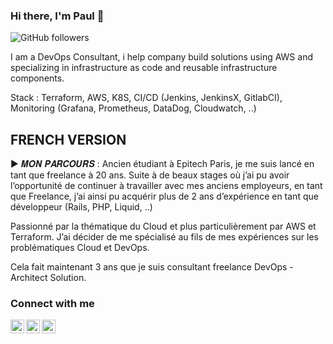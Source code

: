### Hi there, I'm Paul 👋

![GitHub followers](https://img.shields.io/github/followers/PAULBAUDRIER?color=%23171515&label=FOLLOW%20ME%20ON%20GITHUB&style=social)

I am a DevOps Consultant, i help company build solutions using AWS and specializing in infrastructure as code and reusable infrastructure components.

Stack : Terraform, AWS, K8S, CI/CD (Jenkins, JenkinsX, GitlabCI), Monitoring (Grafana, Prometheus, DataDog, Cloudwatch, ..)

## FRENCH VERSION

▶︎ 𝑴𝑶𝑵 𝑷𝑨𝑹𝑪𝑶𝑼𝑹𝑺 : Ancien étudiant à Epitech Paris, je me suis lancé en tant que freelance à 20 ans.
Suite à de beaux stages où j’ai pu avoir l’opportunité de continuer à travailler avec mes anciens employeurs, en tant que Freelance,
j’ai ainsi pu acquérir plus de 2 ans d’expérience en tant que développeur (Rails, PHP, Liquid, ..)

Passionné par la thématique du Cloud et plus particulièrement par AWS et Terraform.
J’ai décider de me spécialisé au fils de mes expériences sur les problématiques Cloud et DevOps.

Cela fait maintenant 3 ans que je suis consultant freelance DevOps - Architect Solution.


### Connect with me

[<img align="left" alt="paulbaudrier | Twitter" width="22px" src="https://cdn.jsdelivr.net/npm/simple-icons@v3/icons/twitter.svg" />][twitter]
[<img align="left" alt="paulbaudrier | LinkedIn" width="22px" src="https://cdn.jsdelivr.net/npm/simple-icons@v3/icons/linkedin.svg" />][linkedin]
[<img align="left" alt="paul.baudrier.freelance@gmail.com | Email" width="22px" src="https://cdn.jsdelivr.net/npm/simple-icons@v3/icons/linkedin.svg" />][Email]

[twitter]: https://twitter.com/paulbaudrier
[linkedin]: https://linkedin.com/in/paulbaudrier
[Email]: paul.baudrier.freelance@gmail.com

